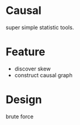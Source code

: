 # Causal
super simple statistic tools.

# Feature
- discover skew
- construct causal graph

# Design
brute force
